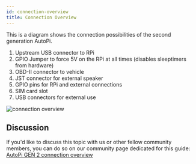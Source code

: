 ```yaml
---
id: connection-overview
title: Connection Overview
---
```


This is a diagram shows the connection possibilities of the second generation AutoPi.

1. Upstream USB connector to RPi
2. GPIO Jumper to force 5V on the RPi at all times (disables sleeptimers from hardware)
3. OBD-II connector to vehicle
4. JST connector for external speaker
5. GPIO pins for RPi and external connections
6. SIM card slot
7. USB connectors for external use

![connection overview](/img/general/autopi_gen_2_connection_overview.jpeg)

## Discussion
If you'd like to discuss this topic with us or other fellow community members, you can do so on
our community page dedicated for this guide:
[AutoPi GEN 2 connection overview](https://community.autopi.io/t/autopi-gen-2-connection-overview/691)